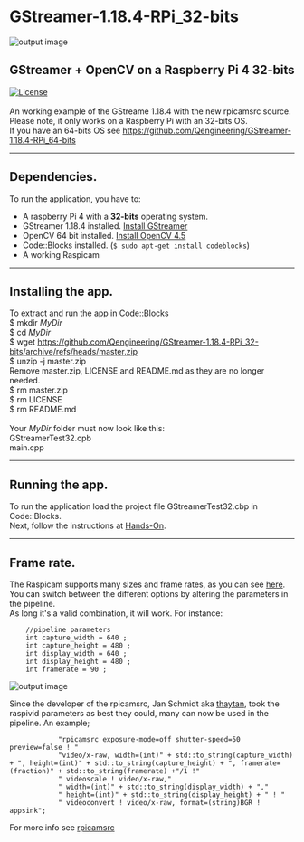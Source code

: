 # GStreamer-1.18.4-RPi_32-bits
![output image]( https://qengineering.eu/images/GStreamer_32_30FPS.webp )<br/>
## GStreamer + OpenCV on a Raspberry Pi 4 32-bits
[![License](https://img.shields.io/badge/License-BSD%203--Clause-blue.svg)](https://opensource.org/licenses/BSD-3-Clause)<br/><br/>
An working example of the GStreame 1.18.4 with the new rpicamsrc source.<br/>
Please note, it only works on a Raspberry Pi with an 32-bits OS.<br/>
If you have an 64-bits OS see https://github.com/Qengineering/GStreamer-1.18.4-RPi_64-bits <br/>

------------

## Dependencies.<br/>
To run the application, you have to:
- A raspberry Pi 4 with a **32-bits** operating system. 
- GStreamer 1.18.4 installed. [Install GStreamer](https://qengineering.eu/install-gstreamer-1.18-on-raspberry-pi-4.html) <br/>
- OpenCV 64 bit installed. [Install OpenCV 4.5](https://qengineering.eu/install-opencv-4.5-on-raspberry-64-os.html) <br/>
- Code::Blocks installed. (```$ sudo apt-get install codeblocks```)
- A working Raspicam

------------

## Installing the app.
To extract and run the app in Code::Blocks <br/>
$ mkdir *MyDir* <br/>
$ cd *MyDir* <br/>
$ wget https://github.com/Qengineering/GStreamer-1.18.4-RPi_32-bits/archive/refs/heads/master.zip <br/>
$ unzip -j master.zip <br/>
Remove master.zip, LICENSE and README.md as they are no longer needed. <br/> 
$ rm master.zip <br/>
$ rm LICENSE <br/>
$ rm README.md <br/> <br/>
Your *MyDir* folder must now look like this: <br/> 
GStreamerTest32.cpb <br/>
main.cpp <br/>

------------

## Running the app.
To run the application load the project file GStreamerTest32.cbp in Code::Blocks.<br/> 
Next, follow the instructions at [Hands-On](https://qengineering.eu/deep-learning-examples-on-raspberry-32-64-os.html#HandsOn).<br/>

------------

## Frame rate.
The Raspicam supports many sizes and frame rates, as you can see [here](https://www.raspberrypi.org/documentation/raspbian/applications/camera.md).<br/>
You can switch between the different options by altering the parameters in the pipeline.<br/>
As long it's a valid combination, it will work. For instance:<br/>
```
    //pipeline parameters
    int capture_width = 640 ;
    int capture_height = 480 ;
    int display_width = 640 ;
    int display_height = 480 ;
    int framerate = 90 ;
```


![output image]( https://qengineering.eu/images/GStreamer_32_90FPS.webp )<br/>

Since the developer of the rpicamsrc, Jan Schmidt aka [thaytan](https://github.com/thaytan/gst-rpicamsrc), took the raspivid parameters as best they could, many can now be used in the pipeline. An example;<br/>
```
            "rpicamsrc exposure-mode=off shutter-speed=50 preview=false ! "
            "video/x-raw, width=(int)" + std::to_string(capture_width) + ", height=(int)" + std::to_string(capture_height) + ", framerate=(fraction)" + std::to_string(framerate) +"/1 !"
            " videoscale ! video/x-raw,"
            " width=(int)" + std::to_string(display_width) + ","
            " height=(int)" + std::to_string(display_height) + " ! "
            " videoconvert ! video/x-raw, format=(string)BGR ! appsink";
```
For more info see [rpicamsrc](https://gstreamer.freedesktop.org/documentation/rpicamsrc/index.html?gi-language=c)
